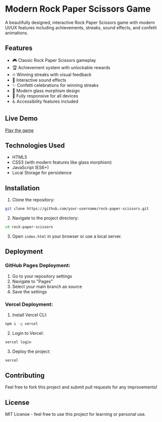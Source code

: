 # Modern Rock Paper Scissors Game

A beautifully designed, interactive Rock Paper Scissors game with modern UI/UX features including achievements, streaks, sound effects, and confetti animations.

## Features

- 🎮 Classic Rock Paper Scissors gameplay
- 🏆 Achievement system with unlockable rewards
- 🔥 Winning streaks with visual feedback
- 🎵 Interactive sound effects
- ✨ Confetti celebrations for winning streaks
- 🎨 Modern glass morphism design
- 📱 Fully responsive for all devices
- ♿ Accessibility features included

## Live Demo

[Play the game](your-vercel-url-here)

## Technologies Used

- HTML5
- CSS3 (with modern features like glass morphism)
- JavaScript (ES6+)
- Local Storage for persistence

## Installation

1. Clone the repository:
```bash
git clone https://github.com/your-username/rock-paper-scissors.git
```

2. Navigate to the project directory:
```bash
cd rock-paper-scissors
```

3. Open `index.html` in your browser or use a local server.

## Deployment

### GitHub Pages Deployment:
1. Go to your repository settings
2. Navigate to "Pages"
3. Select your main branch as source
4. Save the settings

### Vercel Deployment:
1. Install Vercel CLI:
```bash
npm i -g vercel
```

2. Login to Vercel:
```bash
vercel login
```

3. Deploy the project:
```bash
vercel
```

## Contributing

Feel free to fork this project and submit pull requests for any improvements!

## License

MIT License - feel free to use this project for learning or personal use. 